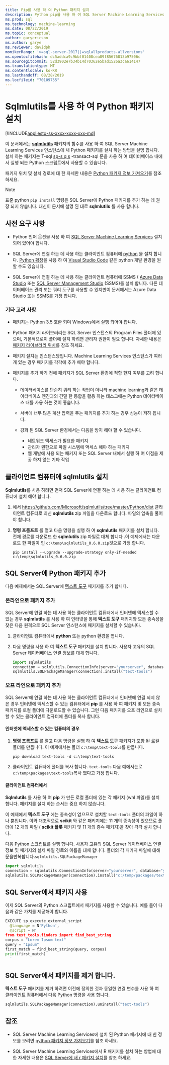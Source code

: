 ```yaml
---
title: Pip를 사용 하 여 Python 패키지 설치
description: Python pip를 사용 하 여 SQL Server Machine Learning Services 인스턴스에 새 Python 패키지를 설치 하는 방법에 대해 알아봅니다.
ms.prod: sql
ms.technology: machine-learning
ms.date: 08/22/2019
ms.topic: conceptual
author: garyericson
ms.author: garye
ms.reviewer: davidph
monikerRange: '>=sql-server-2017||=sqlallproducts-allversions'
ms.openlocfilehash: dc5addca9c9bbf01408cea89f85676813b97506c
ms.sourcegitcommit: 52d3902e7b34b14d70362e5bad1526a3ca614147
ms.translationtype: MT
ms.contentlocale: ko-KR
ms.lasthandoff: 08/28/2019
ms.locfileid: "70109755"
---
```

# <a name="install-python-packages-with-sqlmlutils"></a>Sqlmlutils를 사용 하 여 Python 패키지 설치

[!INCLUDE[appliesto-ss-xxxx-xxxx-xxx-md](../../includes/appliesto-ss-xxxx-xxxx-xxx-md.md)]

이 문서에서는 [**sqlmlutils**](https://github.com/Microsoft/sqlmlutils) 패키지의 함수를 사용 하 여 SQL Server Machine Learning Services 인스턴스에 새 Python 패키지를 설치 하는 방법을 설명 합니다. 설치 하는 패키지는 T-sql [sp-s q s](https://docs.microsoft.com/sql/relational-databases/system-stored-procedures/sp-execute-external-script-transact-sql) -transact-sql 문을 사용 하 여 데이터베이스 내에서 실행 되는 Python 스크립트에서 사용할 수 있습니다.

패키지 위치 및 설치 경로에 대 한 자세한 내용은 [Python 패키지 정보 가져오기](../package-management/python-package-information.md)를 참조 하세요.

> [!NOTE]
> 표준 python `pip install` 명령은 SQL Server에 Python 패키지를 추가 하는 데 권장 되지 않습니다. 대신이 문서에 설명 된 대로 **sqlmlutils** 를 사용 합니다.

## <a name="prerequisites"></a>사전 요구 사항

+ Python 언어 옵션을 사용 하 여 [SQL Server Machine Learning Services](../install/sql-machine-learning-services-windows-install.md) 설치 되어 있어야 합니다.

+ SQL Server에 연결 하는 데 사용 하는 클라이언트 컴퓨터에 [python](https://www.python.org/) 을 설치 합니다. [Python 확장](https://marketplace.visualstudio.com/items?itemName=ms-python.python)을 사용 하 여 [Visual Studio Code](https://code.visualstudio.com/download) 같은 python 개발 환경을 원할 수도 있습니다. 

+ SQL Server에 연결 하는 데 사용 하는 클라이언트 컴퓨터에 SSMS ( [Azure Data Studio](https://docs.microsoft.com/sql/azure-data-studio/what-is) 또는 [SQL Server Management Studio](https://docs.microsoft.com/sql/ssms/sql-server-management-studio-ssms) (SSMS)를 설치 합니다. 다른 데이터베이스 관리 또는 쿼리 도구를 사용할 수 있지만이 문서에서는 Azure Data Studio 또는 SSMS를 가정 합니다.

### <a name="other-considerations"></a>기타 고려 사항

+ 패키지는 Python 3.5 호환 되며 Windows에서 실행 되어야 합니다.

+ Python 패키지 라이브러리는 SQL Server 인스턴스의 Program Files 폴더에 있으며, 기본적으로이 폴더에 설치 하려면 관리자 권한이 필요 합니다. 자세한 내용은 [패키지 라이브러리 위치](../package-management/python-package-information.md#default-python-library-location)를 참조 하세요.

+ 패키지 설치는 인스턴스당입니다. Machine Learning Services 인스턴스가 여러 개 있는 경우 패키지를 각각에 추가 해야 합니다.

+ 패키지를 추가 하기 전에 패키지가 SQL Server 환경에 적합 한지 여부를 고려 합니다.

  + 데이터베이스를 단순히 쿼리 하는 작업이 아니라 machine learning과 같은 데이터베이스 엔진과의 긴밀 한 통합을 활용 하는 태스크에는 Python 데이터베이스 내를 사용 하는 것이 좋습니다.

  + 서버에 너무 많은 계산 압력을 주는 패키지를 추가 하는 경우 성능이 저하 됩니다.

  + 강화 된 SQL Server 환경에서는 다음을 방지 해야 할 수 있습니다.
    + 네트워크 액세스가 필요한 패키지
    + 관리자 권한으로 파일 시스템에 액세스 해야 하는 패키지
    + 웹 개발에 사용 되는 패키지 또는 SQL Server 내에서 실행 하 여 이점을 제공 하지 않는 기타 작업

## <a name="install-sqlmlutils-on-the-client-computer"></a>클라이언트 컴퓨터에 sqlmlutils 설치

**Sqlmlutils**를 사용 하려면 먼저 SQL Server에 연결 하는 데 사용 하는 클라이언트 컴퓨터에 설치 해야 합니다.

1. 에서 https://github.com/Microsoft/sqlmlutils/tree/master/Python/dist 클라이언트 컴퓨터로 최신 **sqlmlutils** zip 파일을 다운로드 합니다. 파일의 압축을 풀어야 합니다.

1. **명령 프롬프트** 를 열고 다음 명령을 실행 하 여 **sqlmlutils** 패키지를 설치 합니다. 전체 경로를 다운로드 한 **sqlmlutils** zip 파일로 대체 합니다 .이 예제에서는 다운로드 한 파일이 인 `c:\temp\sqlmlutils_0.6.0.zip`것으로 가정 합니다.

   ```console
   pip install --upgrade --upgrade-strategy only-if-needed c:\temp\sqlmlutils_0.6.0.zip
   ```

## <a name="add-a-python-package-on-sql-server"></a>SQL Server에 Python 패키지 추가

다음 예제에서는 SQL Server에 [텍스트 도구](https://pypi.org/project/text-tools/) 패키지를 추가 합니다.

### <a name="add-the-package-online"></a>온라인으로 패키지 추가

SQL Server에 연결 하는 데 사용 하는 클라이언트 컴퓨터에서 인터넷에 액세스할 수 있는 경우 **sqlmlutils** 를 사용 하 여 인터넷을 통해 **텍스트 도구** 패키지와 모든 종속성을 찾은 다음 원격으로 SQL Server 인스턴스에 패키지를 설치할 수 있습니다.

1. 클라이언트 컴퓨터에서 **python** 또는 python 환경을 엽니다.

1. 다음 명령을 사용 하 여 **텍스트 도구** 패키지를 설치 합니다. 사용자 고유의 SQL Server 데이터베이스 연결 정보를 대체 합니다.

   ```python
   import sqlmlutils
   connection = sqlmlutils.ConnectionInfo(server="yourserver", database="yourdatabase", uid="yoursqluser", pwd="yoursqlpassword")
   sqlmlutils.SQLPackageManager(connection).install("text-tools")
   ```

### <a name="add-the-package-offline"></a>오프 라인으로 패키지 추가

SQL Server에 연결 하는 데 사용 하는 클라이언트 컴퓨터에서 인터넷에 연결 되지 않은 경우 인터넷에 액세스할 수 있는 컴퓨터에서 **pip** 를 사용 하 여 패키지 및 모든 종속 패키지를 로컬 폴더에 다운로드할 수 있습니다. 그런 다음 패키지를 오프 라인으로 설치할 수 있는 클라이언트 컴퓨터에 폴더를 복사 합니다.

#### <a name="on-a-computer-with-internet-access"></a>인터넷에 액세스할 수 있는 컴퓨터의 경우

1. **명령 프롬프트** 를 열고 다음 명령을 실행 하 여 **텍스트 도구** 패키지가 포함 된 로컬 폴더를 만듭니다. 이 예제에서는 폴더 `c:\temp\text-tools`를 만듭니다.

   ```console
   pip download text-tools -d c:\temp\text-tools
   ```

1. 클라이언트 컴퓨터에 폴더를 복사 합니다. `text-tools` 다음 예에서는로 `c:\temp\packages\text-tools`복사 했다고 가정 합니다.

#### <a name="on-the-client-computer"></a>클라이언트 컴퓨터에서

**Sqlmlutils** 를 사용 하 여 **pip** 가 만든 로컬 폴더에 있는 각 패키지 (whl 파일)를 설치 합니다. 패키지를 설치 하는 순서는 중요 하지 않습니다.

이 예제에서 **텍스트 도구** 에는 종속성이 없으므로 설치할 `text-tools` 폴더의 파일이 하나 뿐입니다. 이와 대조적으로 **scikit** 와 같은 패키지에는 11 개의 종속성이 있으므로 폴더에 12 개의 파일 ( **scikit 플롯** 패키지 및 11 개의 종속 패키지)을 찾아 각각 설치 합니다.

다음 Python 스크립트를 실행 합니다. 사용자 고유의 SQL Server 데이터베이스 연결 정보 및 패키지의 실제 파일 경로와 이름을 대체 합니다. 폴더의 각 패키지 파일에 대해 문을반복합니다.`sqlmlutils.SQLPackageManager`

```python
import sqlmlutils
connection = sqlmlutils.ConnectionInfo(server="yourserver", database="yourdatabase", uid="yoursqluser", pwd="yoursqlpassword")
sqlmlutils.SQLPackageManager(connection).install("c:/temp/packages/text-tools/text_tools-1.0.0-py3-none-any.whl")
```

## <a name="use-the-package-in-sql-server"></a>SQL Server에서 패키지 사용

이제 SQL Server의 Python 스크립트에서 패키지를 사용할 수 있습니다. 예를 들어 다음과 같은 가치를 제공해야 합니다.

```python
EXECUTE sp_execute_external_script
  @language = N'Python',
  @script = N'
from text_tools.finders import find_best_string
corpus = "Lorem Ipsum text"
query = "Ipsum"
first_match = find_best_string(query, corpus)
print(first_match)
  '
```

## <a name="remove-the-package-from-sql-server"></a>SQL Server에서 패키지를 제거 합니다.

**텍스트 도구** 패키지를 제거 하려면 이전에 정의한 것과 동일한 연결 변수를 사용 하 여 클라이언트 컴퓨터에서 다음 Python 명령을 사용 합니다.

```python
sqlmlutils.SQLPackageManager(connection).uninstall("text-tools")
```

## <a name="see-also"></a>참조

+ SQL Server Machine Learning Services에 설치 된 Python 패키지에 대 한 정보를 보려면 [python 패키지 정보 가져오기](../package-management/python-package-information.md)를 참조 하세요.

+ SQL Server Machine Learning Services에서 R 패키지를 설치 하는 방법에 대 한 자세한 내용은 [SQL Server에 새 r 패키지 설치](../r/install-additional-r-packages-on-sql-server.md)를 참조 하세요.
